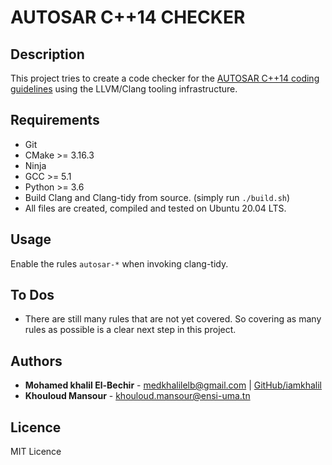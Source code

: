 # AUTOSAR C++14 CHECKER

## Description 

This project tries to create a code checker for the [AUTOSAR C++14 coding guidelines](https://www.autosar.org/fileadmin/user_upload/standards/adaptive/18-10/AUTOSAR_RS_CPP14Guidelines.pdf) using the LLVM/Clang tooling infrastructure.

## Requirements

- Git
- CMake >= 3.16.3
- Ninja
- GCC >= 5.1
- Python >= 3.6 
- Build Clang and Clang-tidy from source. (simply run `./build.sh`) 
- All files are created, compiled and tested on Ubuntu 20.04 LTS.

## Usage

Enable the rules `autosar-*` when invoking clang-tidy.

## To Dos

- There are still many rules that are not yet covered. So covering as many rules as possible is a clear next step in this project.

## Authors

- **Mohamed khalil El-Bechir** - [medkhalilelb@gmail.com](medkhalilelb@gmail.com) | [GitHub/iamkhalil](https://github.com/iamkhalil)
- **Khouloud Mansour** - [khouloud.mansour@ensi-uma.tn](khouloud.mansour@ensi-uma.tn) 	

## Licence

MIT Licence
